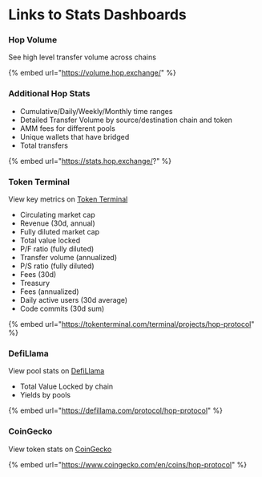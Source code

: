 # Links to Stats Dashboards

### Hop Volume

See high level transfer volume across chains

{% embed url="https://volume.hop.exchange/" %}

### Additional Hop Stats

* Cumulative/Daily/Weekly/Monthly time ranges
* Detailed Transfer Volume by source/destination chain and token
* AMM fees for different pools
* Unique wallets that have bridged
* Total transfers

{% embed url="https://stats.hop.exchange/?" %}

### Token Terminal

View key metrics on [Token Terminal](https://tokenterminal.com/terminal/projects/hop-protocol)

* Circulating market cap
* Revenue (30d, annual)
* Fully diluted market cap
* Total value locked
* P/F ratio (fully diluted)
* Transfer volume (annualized)
* P/S ratio (fully diluted)
* Fees (30d)
* Treasury
* Fees (annualized)
* Daily active users (30d average)
* Code commits (30d sum)

{% embed url="https://tokenterminal.com/terminal/projects/hop-protocol" %}

### DefiLlama

View pool stats on [DefiLlama](https://defillama.com/protocol/hop-protocol)

* Total Value Locked by chain
* Yields by pools

{% embed url="https://defillama.com/protocol/hop-protocol" %}

### CoinGecko

View token stats on [CoinGecko](https://www.coingecko.com/en/coins/hop-protocol)

{% embed url="https://www.coingecko.com/en/coins/hop-protocol" %}

